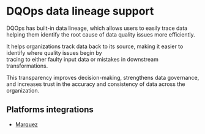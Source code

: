 # DQOps data lineage support

DQOps has built-in data lineage, which allows users to easily trace data helping them identify the root cause of data quality issues more efficiently.

It helps organizations track data back to its source, making it easier to identify where quality issues begin by  
tracing to either faulty input data or mistakes in downstream transformations.

This transparency improves decision-making, strengthens data governance, and increases trust in the accuracy and consistency of data across the organization.


## Platforms integrations

- [Marquez](./marquez/index.md)

